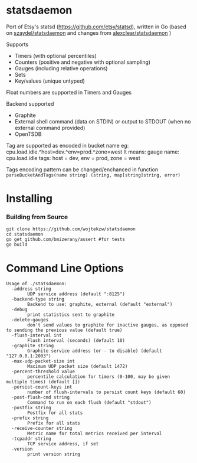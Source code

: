 statsdaemon
==========

Port of Etsy's statsd (https://github.com/etsy/statsd), written in Go (based on
  [szaydel/statsdaemon](https://github.com/szaydel/statsdaemon) and changes from
  [alexclear/statsdaemon](https://github.com/alexclear/statsdaemon) )

Supports

* Timers (with optional percentiles)
* Counters (positive and negative with optional sampling)
* Gauges (including relative operations)
* Sets
* Key/values (unique untyped)

Float numbers are supported in Timers and  Gauges

Backend supported
* Graphite
* External shell command (data on STDIN) or output to STDOUT (when no external command provided)
* OpenTSDB

Tag are supported as encoded in bucket name eg:
cpu.load.idle.^host=dev.^env=prod.^zone=west
It means:
  gauge name: cpu.load.idle
  tags: host = dev, env = prod, zone = west

Tags encoding pattern can be changed/enchanced in function `parseBucketAndTags(name string) (string, map[string]string, error)`

Installing
==========
### Building from Source
```
git clone https://github.com/wojtekzw/statsdaemon
cd statsdaemon
go get github.com/bmizerany/assert #for tests
go build
```


Command Line Options
====================

```
Usage of ./statsdaemon:
  -address string
        UDP service address (default ":8125")
  -backend-type string
        Backend to use: graphite, external (default "external")
  -debug
        print statistics sent to graphite
  -delete-gauges
        don't send values to graphite for inactive gauges, as opposed to sending the previous value (default true)
  -flush-interval int
        Flush interval (seconds) (default 10)
  -graphite string
        Graphite service address (or - to disable) (default "127.0.0.1:2003")
  -max-udp-packet-size int
        Maximum UDP packet size (default 1472)
  -percent-threshold value
        percentile calculation for timers (0-100, may be given multiple times) (default [])
  -persist-count-keys int
        number of flush-intervals to persist count keys (default 60)
  -post-flush-cmd string
        Command to run on each flush (default "stdout")
  -postfix string
        Postfix for all stats
  -prefix string
        Prefix for all stats
  -receive-counter string
        Metric name for total metrics received per interval
  -tcpaddr string
        TCP service address, if set
  -version
        print version string
```
